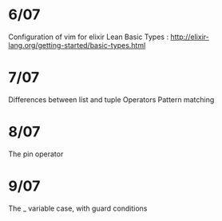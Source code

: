 # 6/07
Configuration of vim for elixir
Lean Basic Types : http://elixir-lang.org/getting-started/basic-types.html

# 7/07
Differences between list and tuple
Operators
Pattern matching

# 8/07
The pin operator

# 9/07
The _ variable
case, with guard conditions
